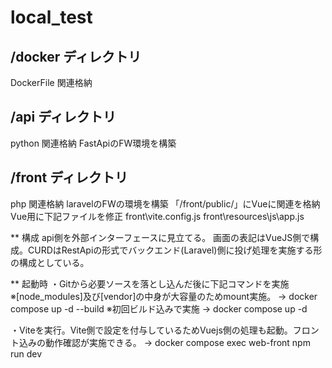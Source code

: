 # local_test

## /docker ディレクトリ
DockerFile 関連格納
## /api ディレクトリ
python 関連格納
FastApiのFW環境を構築
## /front ディレクトリ
php 関連格納
laravelのFWの環境を構築
「/front/public/」にVueに関連を格納
Vue用に下記ファイルを修正
front\vite.config.js
front\resources\js\app.js

** 構成
api側を外部インターフェースに見立てる。
画面の表記はVueJS側で構成。CURDはRestApiの形式でバックエンド(Laravel)側に投げ処理を実施する形の構成としている。

** 起動時
・Gitから必要ソースを落とし込んだ後に下記コマンドを実施
※[node_modules]及び[vendor]の中身が大容量のためmount実施。
→ docker compose up -d --build ※初回ビルド込みで実施
→ docker compose up -d

・Viteを実行。Vite側で設定を付与しているためVuejs側の処理も起動。フロント込みの動作確認が実施できる。
→ docker compose exec web-front npm run dev

